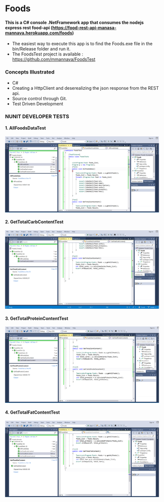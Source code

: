 # Foods

#### This is a C# console .NetFramework app that consumes the nodejs express rest food-api (https://food-rest-api-manasa-mannava.herokuapp.com/foods)


* The easiest way to execute this app is to find the Foods.exe file in the bin/Release folder and run it.
* The FoodsTest project is available : https://github.com/mmannava/FoodsTest

### Concepts Illustrated
* C# 
* Creating a HttpClient and deserealizing the json response from the REST api.
* Source control through Git. 
* Test Driven Development

### NUNIT DEVELOPER TESTS

#### 1. AllFoodsDataTest
![allfoodsdatatest](https://github.com/mmannava/HTTP-VERBS-Req-Res/blob/master/AllFoodsDataTest.PNG)

#### 2. GetTotalCarbContentTest
![gettotalcarbcontenttest](https://github.com/mmannava/HTTP-VERBS-Req-Res/blob/master/GetTotalCarbContentTest.PNG)

#### 3. GetTotalProteinContentTest
![gettotalproteincontenttest](https://github.com/mmannava/HTTP-VERBS-Req-Res/blob/master/GetTotalProteinContentTest.PNG)

#### 4. GetTotalFatContentTest
![gettotalfatcontenttest](https://github.com/mmannava/HTTP-VERBS-Req-Res/blob/master/GetTotalFatContentTest.PNG)
